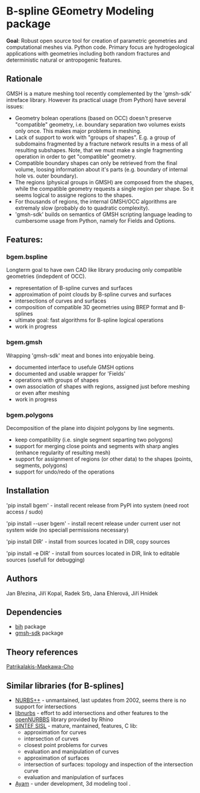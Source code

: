
# B-spline GEometry Modeling package

<!---
#[![Build Status](https://travis-ci.org/GeoMop/Intersections.svg?branch=master)](https://travis-ci.org/GeoMop/Intersections)
#[![Code Health](https://landscape.io/github/GeoMop/Intersections/master/landscape.svg?style=flat)](https://landscape.io/github/GeoMop/Intersections/master)
#[![Code Climate](https://codeclimate.com/github/GeoMop/Intersections/badges/gpa.svg)](https://codeclimate.com/github/GeoMop/Intersections)
#[![Test Coverage](https://codeclimate.com/github/GeoMop/Intersections/badges/coverage.svg)](https://codeclimate.com/github/GeoMop/Intersections/coverage)
--->

**Goal**: Robust open source tool for creation of parametric geometries and computational meshes via. Python code. 
Primary focus are hydrogeological applications with geometries including both random fractures and deterministic natural or antropogenic features.

## Rationale
GMSH is a mature meshing tool recently complemented by the 'gmsh-sdk' intreface library. However its practical usage (from Python) have several issues:

- Geometry bolean operations (based on OCC) doesn't preserve "compatible" geometry, i.e. boundary separation two volumes exists only once. This
  makes major problems in meshing.
- Lack of support to work with "groups of shapes". E.g. a group of subdomains fragmented by a fracture  network results in a mess of all resulting subshapes.
  Note, that we must make a single fragmenting operation in order to get "compatible" geometry.
- Compatible boundary shapes can only be retrieved from the final volume, loosing information about it's parts (e.g. boundary of internal hole vs. outer boundary).
- The regions (physical groups in GMSH) are composed from the shapes, while the compatible geometry requests a single region per shape. So it seems logical to assigne regions to the shapes.
- For thousands of regions, the internal GMSH/OCC algorithms are extremaly slow (probably do to quadratic complexity).
- 'gmsh-sdk' builds on semantics of GMSH scripting language leading to cumbersome usage from Python, namely for Fields and Options.



## Features:
### bgem.bspline
Longterm goal to have own CAD like library producing only compatible geometries (indepdent of OCC).
- representation of B-spline curves and surfaces
- approximation of point clouds by B-spline curves and surfaces
- intersections of curves and surfaces
- composition of compatible 3D geometries using BREP format and B-splines
- ultimate goal: fast algorithms for B-spline logical operations
- work in progress

### bgem.gmsh
Wrapping 'gmsh-sdk' meat and bones into enjoyable being.
- documented interface to usefule GMSH options
- documented and usable wrapper for 'Fields'
- operations with groups of shapes
- own association of shapes with regions, assigned just before meshing or even after meshing
- work in progress

### bgem.polygons
Decomposition of the plane into disjoint polygons by line segments. 
- keep compatibility (i.e. single segment separting two polygons)
- support for merging close points and segments with sharp angles (enhance regularity of resulting mesh)
- support for assignment of regions (or other data) to the shapes (points, segments, polygons)
- support for undo/redo of the operations

## Installation

'pip install bgem' - install recent release from PyPI into system (need root access / sudo)

'pip install --user bgem' - install recent release under current user not system wide (no speciall permissions necessary)

'pip install DIR' - install from sources located in DIR, copy sources
  
'pip install -e DIR' - install from sources located in DIR, link to editable sources (usefull for debugging)

## Authors

Jan Březina, Jiří Kopal, Radek Srb, Jana Ehlerová, Jiří Hnídek
 
## Dependencies

* [bih](https://github.com/flow123d/bih) package
* [gmsh-sdk](https://pypi.org/project/gmsh-sdk/) package



## Theory references
[Patrikalakis-Maekawa-Cho](http://web.mit.edu/hyperbook/Patrikalakis-Maekawa-Cho/mathe.html)


## Similar libraries (for B-splines]

- [NURBS++](http://libnurbs.sourceforge.net/old/documentation.shtml) - unmantained, last updates from 2002, seems there is no support for intersections
- [libnurbs](https://sourceforge.net/projects/libnurbs/) - effort to add intersections and other features to the [openNURBBS](https://www.rhino3d.com/opennurbs)
  library provided by Rhino
- [SINTEF SISL](https://www.sintef.no/sisl) - mature, mantained, features, C lib:
    - approximation for curves
    - intersection of curves
    - closest point problems for curves
    - evaluation and manipulation of curves
    - approximation of surfaces
    - intersection of surfaces: topology and inspection of the intersection curve
    - evaluation and manipulation of surfaces
- [Ayam](http://ayam.sourceforge.net/) - under development, 3d modeling tool
   .

